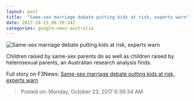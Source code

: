 ```yaml
---
layout: post
title:  "Same-sex marriage debate putting kids at risk, experts warn"
date: 2017-10-23 06:39:34Z
categories: google-news-australia
---
```


![Same-sex marriage debate putting kids at risk, experts warn](http://www.abc.net.au/cm/rimage/9075592-1x1-large.jpg?v=7)

Children raised by same-sex parents do as well as children raised by heterosexual parents, an Australian research analysis finds.


Full story on F3News: [Same-sex marriage debate putting kids at risk, experts warn](http://www.f3nws.com/n/QXKgNC)

> Posted on: Monday, October 23, 2017 6:39:34 AM
